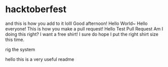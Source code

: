 # hacktoberfest

and this is how you add to it lolll
Good afternoon!
Hello World~
Hello everyone! This is how you make a pull request!
Hello Test Pull Request
Am I doing this right?
I want a free shirt!
I sure do hope I put the right shirt size this time.

rig the system

hello this is a very useful readme
